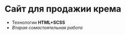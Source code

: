 <div>
  <h1>Сайт для продажии крема</h1>
  <ul>
    <li>Технологии <b>HTML+SCSS</b></li>
    <li><i>Втарая сомастоятельная работа<i></li>
  </ul>
  <br>
  </div>
